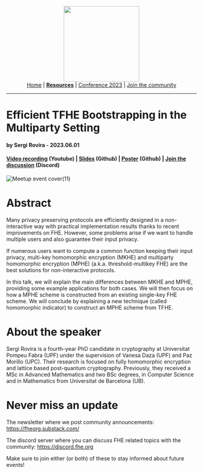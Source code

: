 <!-- Main header navigation -->
<p align="center">
  <img width="200" src="https://user-images.githubusercontent.com/5758427/180978488-db825482-5a58-4c7c-9589-c494a6f0be04.png"><br/>
  <a href="https://fhe-org.github.io">Home</a> | <a href="https://fhe-org.github.io/resources"><b>Resources</b></a> | <a href="https://fhe-org.github.io/conferences/conference-2023/home">Conference 2023</a> | <a href="https://fhe-org.github.io/community">Join the community</a>
</p>
<hr/>
<!-- /Main header navigation -->

# Efficient TFHE Bootstrapping in the Multiparty Setting
#### by Sergi Rovira - 2023.06.01
#### <a href="">Video recording</a> (Youtube) | <a href="">Slides</a> (Github) | <a href="https://fhe.org/conferences/conference-2023/media/Poster_Multiparty_TFHE.pdf">Poster</a> (Github) | <a href="https://discord.fhe.org">Join the discussion</a> (Discord)

![Meetup event cover(11)](https://github.com/FHE-org/fhe-org.github.io/assets/37557436/26d251fc-d3f4-4146-8311-2372cef6afca)

# Abstract

Many privacy preserving protocols are efficiently designed in a non-interactive way with practical implementation results thanks to recent improvements on FHE. However, some problems arise if we want to handle multiple users and also guarantee their input privacy.

If numerous users want to compute a common function keeping their input privacy, multi-key homomorphic encryption (MKHE) and multiparty homomorphic encryption (MPHE) (a.k.a. threshold-multikey FHE) are the best solutions for non-interactive protocols.

In this talk, we will explain the main differences between MKHE and MPHE, providing some example applications for both cases. We will then focus on how a MPHE scheme is constructed from an existing single-key FHE scheme. We will conclude by explaining a new technique (called homomorphic indicator) to construct an MPHE scheme from TFHE.

# About the speaker

Sergi Rovira is a fourth-year PhD candidate in cryptography at Universitat Pompeu Fabra (UPF) under the supervision of Vanesa Daza (UPF) and Paz Morillo (UPC). Their research is focused on fully homomorphic encryption and lattice based post-quantum cryptography. Previously, they received a MSc in Advanced Mathematics and two BSc degrees, in Computer Science and in Mathematics from Universitat de Barcelona (UB).

# Never miss an update

The newsletter where we post community announcements: https://fheorg.substack.com/

The discord server where you can discuss FHE related topics with the community: https://discord.fhe.org

Make sure to join either (or both) of these to stay informed about future events!
